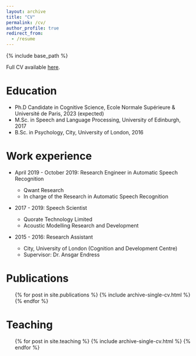 ```yaml
---
layout: archive
title: "CV"
permalink: /cv/
author_profile: true
redirect_from:
  - /resume
---
```


{% include base_path %}

Full CV available [here](https://maureendss.github.io/files/CV-nov20.pdf).

Education
======
* Ph.D Candidate in Cognitive Science, Ecole Normale Supérieure & Université de Paris, 2023 (expected)
* M.Sc. in Speech and Language Processing, University of Edinburgh, 2017
* B.Sc. in Psychology, City, University of London, 2016


Work experience
======
* April 2019 - October 2019: Research Engineer in Automatic Speech Recognition
  * Qwant Research
  * In charge of the Research in Automatic Speech Recognition

* 2017 - 2019: Speech Scientist
  * Quorate Technology Limited
  * Acoustic Modelling Research and Development


* 2015 - 2016: Research Assistant
  * City, University of London (Cognition and Development Centre)
  * Supervisor: Dr. Ansgar Endress


Publications
======
  <ul>{% for post in site.publications %}
    {% include archive-single-cv.html %}
  {% endfor %}</ul>


Teaching
======
  <ul>{% for post in site.teaching %}
    {% include archive-single-cv.html %}
  {% endfor %}</ul>
